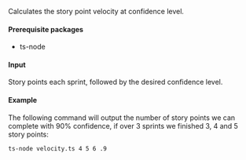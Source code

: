 Calculates the story point velocity at confidence level.

#### Prerequisite packages

- ts-node

#### Input

Story points each sprint, followed by the desired confidence level.

#### Example

The following command will output the number of story points we can complete with 90% confidence, if over 3 sprints we finished 3, 4 and 5 story points:

`ts-node velocity.ts 4 5 6 .9`

